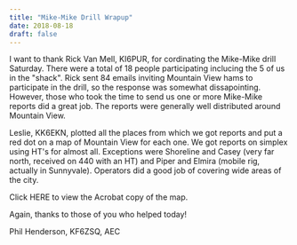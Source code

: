 ```yaml
---
title: "Mike-Mike Drill Wrapup"
date: 2018-08-18
draft: false
---
```

I want to thank Rick Van Mell, KI6PUR, for cordinating the Mike-Mike drill Saturday. There were a total of 18 people participating inclucing the 5 of us in the "shack". Rick sent 84 emails inviting Mountain View hams to participate in the drill, so the response was somewhat dissapointing. However, those who took the time to send us one or more Mike-Mike reports did a great job. The reports were generally well distributed around Mountain View.

Leslie, KK6EKN, plotted all the places from which we got reports and put a red dot on a map of Mountain View for each one. We got reports on simplex using HT's for almost all. Exceptions were Shoreline and Casey (very far north, received on 440 with an HT) and Piper and Elmira (mobile rig, actually in Sunnyvale). Operators did a good job of covering wide areas of the city.

Click HERE to view the Acrobat copy of the map.

Again, thanks to those of you who helped today!

Phil Henderson, KF6ZSQ, AEC
